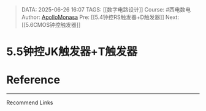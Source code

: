 > DATA: 2025-06-26 16:07
> TAGS: [[数字电路设计]]
> Course: #西电数电 
> Author: [ApolloMonasa](https://github.com/ApolloMonasa)
> Pre: [[5.4钟控RS触发器+D触发器]]
> Next:[[5.6CMOS钟控触发器]]


# 5.5钟控JK触发器+T触发器


# Reference


---
Recommend Links
